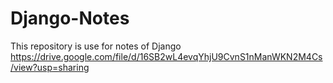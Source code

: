 # Django-Notes
This repository is use for notes of Django
https://drive.google.com/file/d/16SB2wL4evqYhjU9CvnS1nManWKN2M4Cs/view?usp=sharing

